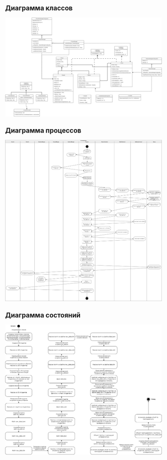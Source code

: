 ## Диаграмма классов
![Class diagram](Diagrams/ClassesDiagram.jpg)
## Диаграмма процессов
![Class diagram](Diagrams/ActivityDiagram.jpg)
## Диаграмма состояний
![Class diagram](Diagrams/StateDiagram.jpg)
